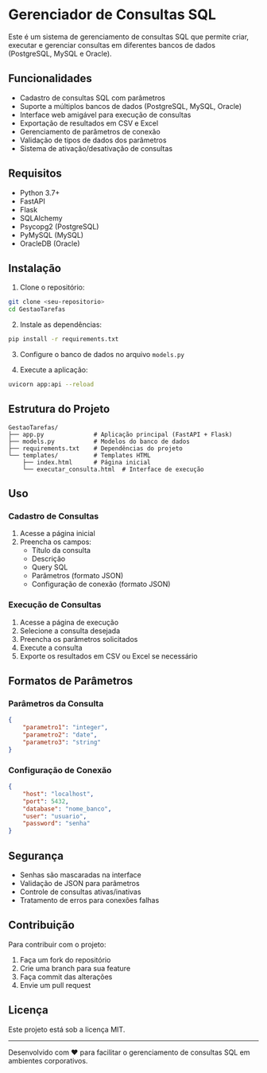 # Gerenciador de Consultas SQL

Este é um sistema de gerenciamento de consultas SQL que permite criar, executar e gerenciar consultas em diferentes bancos de dados (PostgreSQL, MySQL e Oracle).

## Funcionalidades

- Cadastro de consultas SQL com parâmetros
- Suporte a múltiplos bancos de dados (PostgreSQL, MySQL, Oracle)
- Interface web amigável para execução de consultas
- Exportação de resultados em CSV e Excel
- Gerenciamento de parâmetros de conexão
- Validação de tipos de dados dos parâmetros
- Sistema de ativação/desativação de consultas

## Requisitos

- Python 3.7+
- FastAPI
- Flask
- SQLAlchemy
- Psycopg2 (PostgreSQL)
- PyMySQL (MySQL)
- OracleDB (Oracle)

## Instalação

1. Clone o repositório:
```bash
git clone <seu-repositorio>
cd GestaoTarefas
```

2. Instale as dependências:
```bash
pip install -r requirements.txt
```

3. Configure o banco de dados no arquivo `models.py`

4. Execute a aplicação:
```bash
uvicorn app:api --reload
```

## Estrutura do Projeto

```
GestaoTarefas/
├── app.py              # Aplicação principal (FastAPI + Flask)
├── models.py           # Modelos do banco de dados
├── requirements.txt    # Dependências do projeto
└── templates/          # Templates HTML
    ├── index.html      # Página inicial
    └── executar_consulta.html  # Interface de execução
```

## Uso

### Cadastro de Consultas

1. Acesse a página inicial
2. Preencha os campos:
   - Título da consulta
   - Descrição
   - Query SQL
   - Parâmetros (formato JSON)
   - Configuração de conexão (formato JSON)

### Execução de Consultas

1. Acesse a página de execução
2. Selecione a consulta desejada
3. Preencha os parâmetros solicitados
4. Execute a consulta
5. Exporte os resultados em CSV ou Excel se necessário

## Formatos de Parâmetros

### Parâmetros da Consulta
```json
{
    "parametro1": "integer",
    "parametro2": "date",
    "parametro3": "string"
}
```

### Configuração de Conexão
```json
{
    "host": "localhost",
    "port": 5432,
    "database": "nome_banco",
    "user": "usuario",
    "password": "senha"
}
```

## Segurança

- Senhas são mascaradas na interface
- Validação de JSON para parâmetros
- Controle de consultas ativas/inativas
- Tratamento de erros para conexões falhas

## Contribuição

Para contribuir com o projeto:

1. Faça um fork do repositório
2. Crie uma branch para sua feature
3. Faça commit das alterações
4. Envie um pull request

## Licença

Este projeto está sob a licença MIT.

---

Desenvolvido com ❤️ para facilitar o gerenciamento de consultas SQL em ambientes corporativos.

